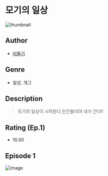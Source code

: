 # 모기의 일상
![thumbnail](https://image-comic.pstatic.net/user_contents_data/challenge_comic/2023/05/24/355788/upload_7293410500999799858_480x623.jpeg)

## Author
- [비듈기](https://comic.naver.com/artistTitle?id=355788)

## Genre
- 일상, 개그

## Description
> 모기의 일상이 시작된다.인간들이여 내가 간다!!


## Rating (Ep.1)
- 10.00

## Episode 1
![image](https://image-comic.pstatic.net/user_contents_data/challenge_comic/2023/05/26/355788/upload_7162188383138494309.jpeg)
